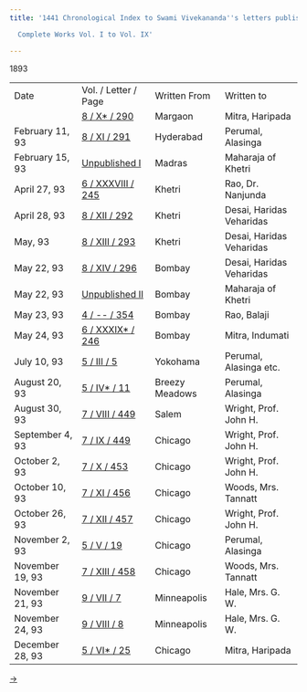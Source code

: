 ```yaml
---
title: '1441 Chronological Index to Swami Vivekananda''s letters published in the

  Complete Works Vol. I to Vol. IX'

---
```





1893

<div class="center">

|                 |                                                                                     |                |                          |
|-----------------|-------------------------------------------------------------------------------------|----------------|--------------------------|
| Date            | Vol. / Letter / Page                                                                | Written From   | Written to               |
|                 | [8 / X\* /  290](../../../volume_8/epistles_fourth_series/)            | Margaon        | Mitra, Haripada          |
| February 11, 93 | [8 / XI / 291](../../../volume_8/epistles_fourth_series/)              | Hyderabad      | Perumal, Alasinga        |
| February 15, 93 | [Unpublished I](../../../unpublished/)                              | Madras         | Maharaja of Khetri       |
| April 27, 93    | [6 / XXXVIII / 245](../../../volume_6/epistles_second_series/)           | Khetri         | Rao, Dr. Nanjunda        |
| April 28, 93    | [8 / XII / 292](../../../volume_8/epistles_fourth_series/)        | Khetri         | Desai, Haridas Veharidas |
| May, 93         | [8 / XIII / 293](../../../volume_8/epistles_fourth_series/)       | Khetri         | Desai, Haridas Veharidas |
| May 22, 93      | [8 / XIV / 296](../../../volume_8/epistles_fourth_series/)        | Bombay         | Desai, Haridas Veharidas |
| May 22, 93      | [Unpublished II](../../../unpublished/)                            | Bombay         | Maharaja of Khetri       |
| May 23, 93      | [4 / -- / 354](../../../volume_4/writings_prose/) | Bombay         | Rao, Balaji              |
| May 24, 93      | [6 / XXXIX\* / 246](../../../volume_6/epistles_second_series/)           | Bombay         | Mitra, Indumati          |
| July 10, 93     | [5 / III / 5](../../../volume_5/epistles_first_series/)                | Yokohama       | Perumal, Alasinga etc.   |
| August 20, 93   | [5 / IV\* / 11](../../../volume_5/epistles_first_series/)              | Breezy Meadows | Perumal, Alasinga        |
| August 30, 93   | [7 / VIII / 449](../../../volume_7/epistles_third_series/)            | Salem          | Wright, Prof. John H.    |
| September 4, 93 | [7 / IX / 449](../../../volume_7/epistles_third_series/)              | Chicago        | Wright, Prof. John H.    |
| October 2, 93   | [7 / X / 453](../../../volume_7/epistles_third_series/)               | Chicago        | Wright, Prof. John H.    |
| October 10, 93  | [7 / XI / 456](../../../volume_7/epistles_third_series/)       | Chicago        | Woods, Mrs. Tannatt      |
| October 26, 93  | [7 / XII / 457](../../../volume_7/epistles_third_series/)             | Chicago        | Wright, Prof. John H.    |
| November 2, 93  | [5 / V / 19](../../../volume_5/epistles_first_series/)                 | Chicago        | Perumal, Alasinga        |
| November 19, 93 | [7 / XIII / 458](../../../volume_7/epistles_third_series/)             | Chicago        | Woods, Mrs. Tannatt      |
| November 21, 93 | [9 / VII / 7](../../../volume_9/letters_fifth_series/)                   | Minneapolis    | Hale, Mrs. G. W.         |
| November 24, 93 | [9 / VIII / 8](../../../volume_9/letters_fifth_series/)                  | Minneapolis    | Hale, Mrs. G. W.         |
| December 28, 93 | [5 / VI\* / 25](../../../volume_5/epistles_first_series/)              | Chicago        | Mitra, Haripada          |

[→](1894.htm)